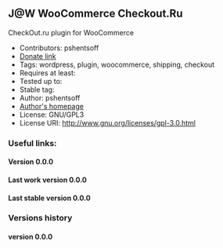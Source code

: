 ## J@W WooCommerce Checkout.Ru

CheckOut.ru plugin for WooCommerce

-   Contributors: pshentsoff
-   [Donate link](https://www.paypal.com/cgi-bin/webscr?cmd=_s-xclick&hosted_button_id=FGRFBSFEW5V3Y "Please, donate to support project")
-   Tags: wordpress, plugin, woocommerce, shipping, checkout
-   Requires at least:
-   Tested up to:
-   Stable tag:
-   Author: pshentsoff
-   [Author's homepage](http://pshentsoff.ru "Author's homepage")
-   License: GNU/GPL3
-   License URI: http://www.gnu.org/licenses/gpl-3.0.html

### Useful links:

#### Version 0.0.0
#### Last work version 0.0.0
#### Last stable version 0.0.0

### Versions history

#### version 0.0.0
